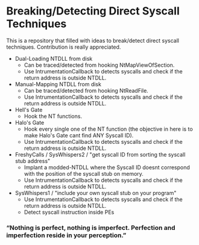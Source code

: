 # Breaking/Detecting Direct Syscall Techniques
This is a repository that filled with ideas to break/detect direct syscall techniques. Contribution is really appreciated.

- Dual-Loading NTDLL from disk 
  - Can be traced/detected from hooking NtMapViewOfSection.
  - Use IntrumentationCallback to detects syscalls and check if the return address is outside NTDLL.
- Manual-Mapping NTDLL from disk 
  - Can be traced/detected from hooking NtReadFile.
  - Use IntrumentationCallback to detects syscalls and check if the return address is outside NTDLL.
- Hell's Gate
  - Hook the NT functions.
- Halo's Gate 
  - Hook every single one of the NT function (the objective in here is to make Halo's Gate cant find ANY Syscall ID).
  - Use IntrumentationCallback to detects syscalls and check if the return address is outside NTDLL.
- FreshyCalls / SysWhispers2 / "get syscall ID from sorting the syscall stub address"
  - Implant a modded-NTDLL where the Syscall ID doesnt correspond with the position of the syscall stub on memory.
  - Use IntrumentationCallback to detects syscalls and check if the return address is outside NTDLL.
- SysWhispers1 / "include your own syscall stub on your program"
  - Use IntrumentationCallback to detects syscalls and check if the return address is outside NTDLL.
  - Detect syscall instruction inside PEs

### “Nothing is perfect, nothing is imperfect. Perfection and imperfection reside in your perception.” 
